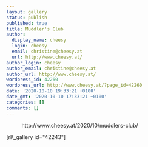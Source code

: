 ```yaml
---
layout: gallery
status: publish
published: true
title: Muddler's Club
author:
  display_name: cheesy
  login: cheesy
  email: christine@cheesy.at
  url: http://www.cheesy.at/
author_login: cheesy
author_email: christine@cheesy.at
author_url: http://www.cheesy.at/
wordpress_id: 42260
wordpress_url: http://www.cheesy.at/?page_id=42260
date: '2020-10-10 19:33:21 +0100'
date_gmt: '2020-10-10 17:33:21 +0100'
categories: []
comments: []
---
```

<!-- wp:core-embed/wordpress {"url":"http://www.cheesy.at/2020/10/muddlers-club/","type":"rich","providerNameSlug":"cheesy-at","className":""} -->
<figure class="wp-block-embed-wordpress wp-block-embed is-type-rich is-provider-cheesy-at">
<div class="wp-block-embed__wrapper">
http://www.cheesy.at/2020/10/muddlers-club/
</div>
</figure>
<!-- /wp:core-embed/wordpress -->
<!-- wp:paragraph -->
[rl\_gallery id="42243"]
<!-- /wp:paragraph -->
